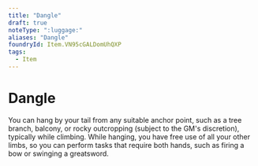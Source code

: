 ```yaml
---
title: "Dangle"
draft: true
noteType: ":luggage:"
aliases: "Dangle"
foundryId: Item.VN95cGALDomUhQXP
tags:
  - Item
---
```


# Dangle

You can hang by your tail from any suitable anchor point, such as a tree branch, balcony, or rocky outcropping (subject to the GM's discretion), typically while climbing. While hanging, you have free use of all your other limbs, so you can perform tasks that require both hands, such as firing a bow or swinging a greatsword.
